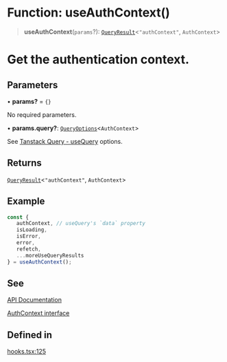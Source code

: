 # Function: useAuthContext()

> **useAuthContext**(`params`?): [`QueryResult`](/docs/packages/SDK%20React%20Provider/type-aliases/QueryResult.md)\<`"authContext"`, `AuthContext`\>

# Get the authentication context.

## Parameters

• **params?** = `{}`

No required parameters.

• **params.query?**: [`QueryOptions`](/docs/packages/SDK%20React%20Provider/type-aliases/QueryOptions.md)\<`AuthContext`\>

See [Tanstack Query - useQuery](https://tanstack.com/query/latest/docs/framework/react/reference/useQuery) options.

## Returns

[`QueryResult`](/docs/packages/SDK%20React%20Provider/type-aliases/QueryResult.md)\<`"authContext"`, `AuthContext`\>

## Example

```ts
const {
   authContext, // useQuery's `data` property
   isLoading,
   isError,
   error,
   refetch,
   ...moreUseQueryResults
} = useAuthContext();
```

## See

[API Documentation](https://monerium.dev/api-docs#operation/auth-context)

[AuthContext interface](/docs/packages/SDK/interfaces/AuthContext.md)

## Defined in

[hooks.tsx:125](https://github.com/monerium/js-monorepo/blob/main/packages/sdk-react-provider/src/lib/hooks.tsx#L125)
